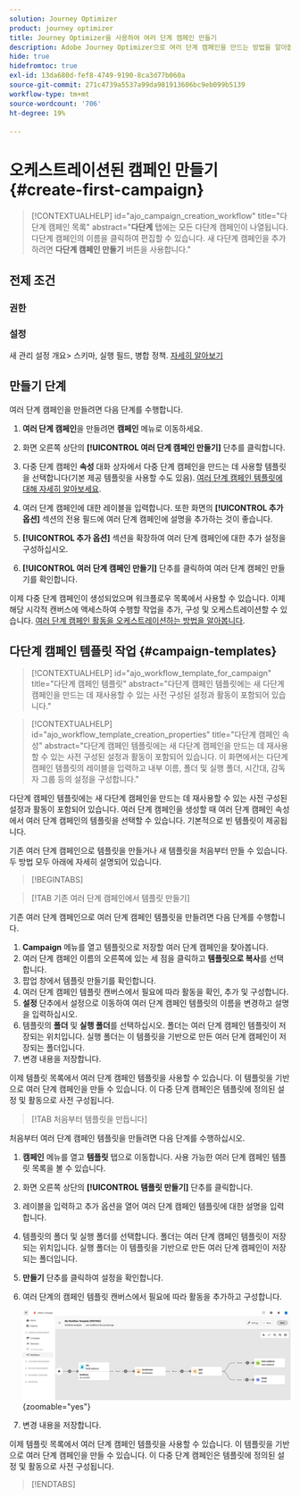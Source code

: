 ```yaml
---
solution: Journey Optimizer
product: journey optimizer
title: Journey Optimizer을 사용하여 여러 단계 캠페인 만들기
description: Adobe Journey Optimizer으로 여러 단계 캠페인을 만드는 방법을 알아봅니다
hide: true
hidefromtoc: true
exl-id: 13da680d-fef8-4749-9190-8ca3d77b060a
source-git-commit: 271c4739a5537a99da981913606bc9eb099b5139
workflow-type: tm+mt
source-wordcount: '706'
ht-degree: 19%

---
```


# 오케스트레이션된 캠페인 만들기 {#create-first-campaign}

>[!CONTEXTUALHELP]
>id="ajo_campaign_creation_workflow"
>title="다단계 캠페인 목록"
>abstract="**다단계** 탭에는 모든 다단계 캠페인이 나열됩니다. 다단계 캠페인의 이름을 클릭하여 편집할 수 있습니다. 새 다단계 캠페인을 추가하려면 **다단계 캠페인 만들기** 버튼을 사용합니다."

## 전제 조건

### 권한

### 설정

새 관리 설정 개요> 스키마, 실행 필드, 병합 정책. [자세히 알아보기](ms-schemas.md)


## 만들기 단계

여러 단계 캠페인을 만들려면 다음 단계를 수행합니다.

1. **여러 단계 캠페인**&#x200B;을 만들려면 **캠페인** 메뉴로 이동하세요.

1. 화면 오른쪽 상단의 **[!UICONTROL 여러 단계 캠페인 만들기]** 단추를 클릭합니다.

1. 다중 단계 캠페인 **속성** 대화 상자에서 다중 단계 캠페인을 만드는 데 사용할 템플릿을 선택합니다(기본 제공 템플릿을 사용할 수도 있음). [여러 단계 캠페인 템플릿에 대해 자세히 알아보세요](#campaign-templates).

1. 여러 단계 캠페인에 대한 레이블을 입력합니다. 또한 화면의 **[!UICONTROL 추가 옵션]** 섹션의 전용 필드에 여러 단계 캠페인에 설명을 추가하는 것이 좋습니다.

1. **[!UICONTROL 추가 옵션]** 섹션을 확장하여 여러 단계 캠페인에 대한 추가 설정을 구성하십시오.

1. **[!UICONTROL 여러 단계 캠페인 만들기]** 단추를 클릭하여 여러 단계 캠페인 만들기를 확인합니다.

이제 다중 단계 캠페인이 생성되었으며 워크플로우 목록에서 사용할 수 있습니다. 이제 해당 시각적 캔버스에 액세스하여 수행할 작업을 추가, 구성 및 오케스트레이션할 수 있습니다. [여러 단계 캠페인 활동을 오케스트레이션하는 방법을 알아봅니다](orchestrate-activities.md).

## 다단계 캠페인 템플릿 작업 {#campaign-templates}

>[!CONTEXTUALHELP]
>id="ajo_workflow_template_for_campaign"
>title="다단계 캠페인 템플릿"
>abstract="다단계 캠페인 템플릿에는 새 다단계 캠페인을 만드는 데 재사용할 수 있는 사전 구성된 설정과 활동이 포함되어 있습니다."

>[!CONTEXTUALHELP]
>id="ajo_workflow_template_creation_properties"
>title="다단계 캠페인 속성"
>abstract="다단계 캠페인 템플릿에는 새 다단계 캠페인을 만드는 데 재사용할 수 있는 사전 구성된 설정과 활동이 포함되어 있습니다. 이 화면에서는 다단계 캠페인 템플릿의 레이블을 입력하고 내부 이름, 폴더 및 실행 폴더, 시간대, 감독자 그룹 등의 설정을 구성합니다."

다단계 캠페인 템플릿에는 새 다단계 캠페인을 만드는 데 재사용할 수 있는 사전 구성된 설정과 활동이 포함되어 있습니다. 여러 단계 캠페인을 생성할 때 여러 단계 캠페인 속성에서 여러 단계 캠페인의 템플릿을 선택할 수 있습니다. 기본적으로 빈 템플릿이 제공됩니다.

기존 여러 단계 캠페인으로 템플릿을 만들거나 새 템플릿을 처음부터 만들 수 있습니다. 두 방법 모두 아래에 자세히 설명되어 있습니다.

>[!BEGINTABS]

>[!TAB 기존 여러 단계 캠페인에서 템플릿 만들기]

기존 여러 단계 캠페인으로 여러 단계 캠페인 템플릿을 만들려면 다음 단계를 수행합니다.

1. **Campaign** 메뉴를 열고 템플릿으로 저장할 여러 단계 캠페인을 찾아봅니다.
1. 여러 단계 캠페인 이름의 오른쪽에 있는 세 점을 클릭하고 **템플릿으로 복사**&#x200B;를 선택합니다.
1. 팝업 창에서 템플릿 만들기를 확인합니다.
1. 여러 단계 캠페인 템플릿 캔버스에서 필요에 따라 활동을 확인, 추가 및 구성합니다.
1. **설정** 단추에서 설정으로 이동하여 여러 단계 캠페인 템플릿의 이름을 변경하고 설명을 입력하십시오.
1. 템플릿의 **폴더** 및 **실행 폴더**&#x200B;를 선택하십시오. 폴더는 여러 단계 캠페인 템플릿이 저장되는 위치입니다. 실행 폴더는 이 템플릿을 기반으로 만든 여러 단계 캠페인이 저장되는 폴더입니다.
1. 변경 내용을 저장합니다.

이제 템플릿 목록에서 여러 단계 캠페인 템플릿을 사용할 수 있습니다. 이 템플릿을 기반으로 여러 단계 캠페인을 만들 수 있습니다. 이 다중 단계 캠페인은 템플릿에 정의된 설정 및 활동으로 사전 구성됩니다.


>[!TAB 처음부터 템플릿을 만듭니다]


처음부터 여러 단계 캠페인 템플릿을 만들려면 다음 단계를 수행하십시오.

1. **캠페인** 메뉴를 열고 **템플릿** 탭으로 이동합니다. 사용 가능한 여러 단계 캠페인 템플릿 목록을 볼 수 있습니다.
1. 화면 오른쪽 상단의 **[!UICONTROL 템플릿 만들기]** 단추를 클릭합니다.
1. 레이블을 입력하고 추가 옵션을 열어 여러 단계 캠페인 템플릿에 대한 설명을 입력합니다.
1. 템플릿의 폴더 및 실행 폴더를 선택합니다. 폴더는 여러 단계 캠페인 템플릿이 저장되는 위치입니다. 실행 폴더는 이 템플릿을 기반으로 만든 여러 단계 캠페인이 저장되는 폴더입니다.
1. **만들기** 단추를 클릭하여 설정을 확인합니다.
1. 여러 단계의 캠페인 템플릿 캔버스에서 필요에 따라 활동을 추가하고 구성합니다.

   ![](assets/wf-template-activities.png){zoomable="yes"}

1. 변경 내용을 저장합니다.

이제 템플릿 목록에서 여러 단계 캠페인 템플릿을 사용할 수 있습니다. 이 템플릿을 기반으로 여러 단계 캠페인을 만들 수 있습니다. 이 다중 단계 캠페인은 템플릿에 정의된 설정 및 활동으로 사전 구성됩니다.

>[!ENDTABS]
